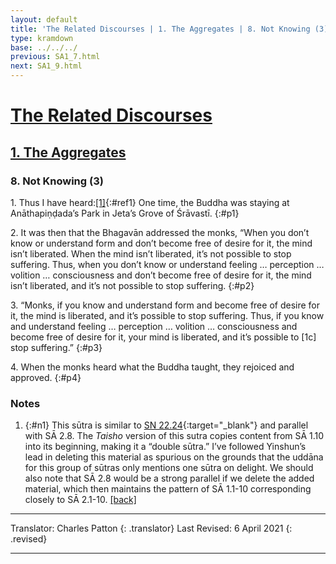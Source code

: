 ```yaml
---
layout: default
title: 'The Related Discourses | 1. The Aggregates | 8. Not Knowing (3)'
type: kramdown
base: ../../../
previous: SA1_7.html
next: SA1_9.html
---
```


# [The Related Discourses](../index.html)
## [1. The Aggregates](index.html)
### 8. Not Knowing (3)

1\. Thus I have heard:[\[1\]](#n1){:#ref1} One time, the Buddha was staying at Anāthapiṇḍada’s Park in Jeta’s Grove of Śrāvastī.
{:#p1}

2\. It was then that the Bhagavān addressed the monks, “When you don’t know or understand form and don’t become free of desire for it, the mind isn’t liberated. When the mind isn’t liberated, it’s not possible to stop suffering. Thus, when you don’t know or understand feeling … perception … volition … consciousness and don’t become free of desire for it, the mind isn’t liberated, and it’s not possible to stop suffering.
{:#p2}

3\. “Monks, if you know and understand form and become free of desire for it, the mind is liberated, and it’s possible to stop suffering. Thus, if you know and understand feeling … perception … volition … consciousness and become free of desire for it, your mind is liberated, and it’s possible to [1c] stop suffering.”
{:#p3}

4\. When the monks heard what the Buddha taught, they rejoiced and approved.
{:#p4}

### Notes
1. {:#n1} This sūtra is similar to [SN 22.24](https://suttacentral.net/sn22.24){:target="_blank"} and parallel with SĀ 2.8. The *Taisho* version of this sutra copies content from SĀ 1.10 into its beginning, making it a “double sūtra.” I’ve followed Yinshun’s lead in deleting this material as spurious on the grounds that the uddāna for this group of sūtras only mentions one sūtra on delight. We should also note that SĀ 2.8 would be a strong parallel if we delete the added material, which then maintains the pattern of SĀ 1.1-10 corresponding closely to SĀ 2.1-10. [\[back\]](#ref1)

---

Translator: Charles Patton
{: .translator}
Last Revised: 6 April 2021
{: .revised}

---